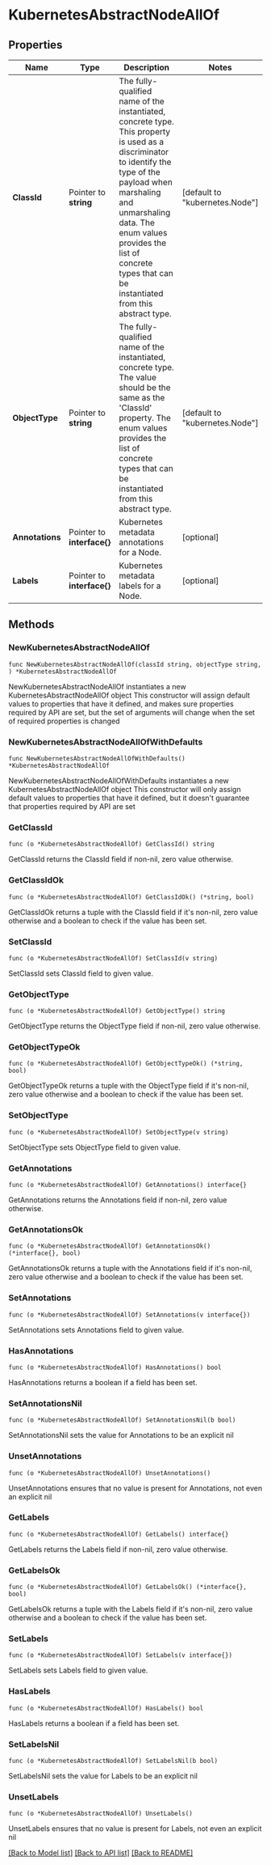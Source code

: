 # KubernetesAbstractNodeAllOf

## Properties

Name | Type | Description | Notes
------------ | ------------- | ------------- | -------------
**ClassId** | Pointer to **string** | The fully-qualified name of the instantiated, concrete type. This property is used as a discriminator to identify the type of the payload when marshaling and unmarshaling data. The enum values provides the list of concrete types that can be instantiated from this abstract type. | [default to "kubernetes.Node"]
**ObjectType** | Pointer to **string** | The fully-qualified name of the instantiated, concrete type. The value should be the same as the &#39;ClassId&#39; property. The enum values provides the list of concrete types that can be instantiated from this abstract type. | [default to "kubernetes.Node"]
**Annotations** | Pointer to **interface{}** | Kubernetes metadata annotations for a Node. | [optional] 
**Labels** | Pointer to **interface{}** | Kubernetes metadata labels for a Node. | [optional] 

## Methods

### NewKubernetesAbstractNodeAllOf

`func NewKubernetesAbstractNodeAllOf(classId string, objectType string, ) *KubernetesAbstractNodeAllOf`

NewKubernetesAbstractNodeAllOf instantiates a new KubernetesAbstractNodeAllOf object
This constructor will assign default values to properties that have it defined,
and makes sure properties required by API are set, but the set of arguments
will change when the set of required properties is changed

### NewKubernetesAbstractNodeAllOfWithDefaults

`func NewKubernetesAbstractNodeAllOfWithDefaults() *KubernetesAbstractNodeAllOf`

NewKubernetesAbstractNodeAllOfWithDefaults instantiates a new KubernetesAbstractNodeAllOf object
This constructor will only assign default values to properties that have it defined,
but it doesn't guarantee that properties required by API are set

### GetClassId

`func (o *KubernetesAbstractNodeAllOf) GetClassId() string`

GetClassId returns the ClassId field if non-nil, zero value otherwise.

### GetClassIdOk

`func (o *KubernetesAbstractNodeAllOf) GetClassIdOk() (*string, bool)`

GetClassIdOk returns a tuple with the ClassId field if it's non-nil, zero value otherwise
and a boolean to check if the value has been set.

### SetClassId

`func (o *KubernetesAbstractNodeAllOf) SetClassId(v string)`

SetClassId sets ClassId field to given value.


### GetObjectType

`func (o *KubernetesAbstractNodeAllOf) GetObjectType() string`

GetObjectType returns the ObjectType field if non-nil, zero value otherwise.

### GetObjectTypeOk

`func (o *KubernetesAbstractNodeAllOf) GetObjectTypeOk() (*string, bool)`

GetObjectTypeOk returns a tuple with the ObjectType field if it's non-nil, zero value otherwise
and a boolean to check if the value has been set.

### SetObjectType

`func (o *KubernetesAbstractNodeAllOf) SetObjectType(v string)`

SetObjectType sets ObjectType field to given value.


### GetAnnotations

`func (o *KubernetesAbstractNodeAllOf) GetAnnotations() interface{}`

GetAnnotations returns the Annotations field if non-nil, zero value otherwise.

### GetAnnotationsOk

`func (o *KubernetesAbstractNodeAllOf) GetAnnotationsOk() (*interface{}, bool)`

GetAnnotationsOk returns a tuple with the Annotations field if it's non-nil, zero value otherwise
and a boolean to check if the value has been set.

### SetAnnotations

`func (o *KubernetesAbstractNodeAllOf) SetAnnotations(v interface{})`

SetAnnotations sets Annotations field to given value.

### HasAnnotations

`func (o *KubernetesAbstractNodeAllOf) HasAnnotations() bool`

HasAnnotations returns a boolean if a field has been set.

### SetAnnotationsNil

`func (o *KubernetesAbstractNodeAllOf) SetAnnotationsNil(b bool)`

 SetAnnotationsNil sets the value for Annotations to be an explicit nil

### UnsetAnnotations
`func (o *KubernetesAbstractNodeAllOf) UnsetAnnotations()`

UnsetAnnotations ensures that no value is present for Annotations, not even an explicit nil
### GetLabels

`func (o *KubernetesAbstractNodeAllOf) GetLabels() interface{}`

GetLabels returns the Labels field if non-nil, zero value otherwise.

### GetLabelsOk

`func (o *KubernetesAbstractNodeAllOf) GetLabelsOk() (*interface{}, bool)`

GetLabelsOk returns a tuple with the Labels field if it's non-nil, zero value otherwise
and a boolean to check if the value has been set.

### SetLabels

`func (o *KubernetesAbstractNodeAllOf) SetLabels(v interface{})`

SetLabels sets Labels field to given value.

### HasLabels

`func (o *KubernetesAbstractNodeAllOf) HasLabels() bool`

HasLabels returns a boolean if a field has been set.

### SetLabelsNil

`func (o *KubernetesAbstractNodeAllOf) SetLabelsNil(b bool)`

 SetLabelsNil sets the value for Labels to be an explicit nil

### UnsetLabels
`func (o *KubernetesAbstractNodeAllOf) UnsetLabels()`

UnsetLabels ensures that no value is present for Labels, not even an explicit nil

[[Back to Model list]](../README.md#documentation-for-models) [[Back to API list]](../README.md#documentation-for-api-endpoints) [[Back to README]](../README.md)


